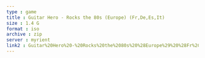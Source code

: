 ```yaml
---
type : game
title : Guitar Hero - Rocks the 80s (Europe) (Fr,De,Es,It)
size : 1.4 G
format : iso
archive : zip
server : myrient
link2 : Guitar%20Hero%20-%20Rocks%20the%2080s%20%28Europe%29%20%28Fr%2CDe%2CEs%2CIt%29
---
```

